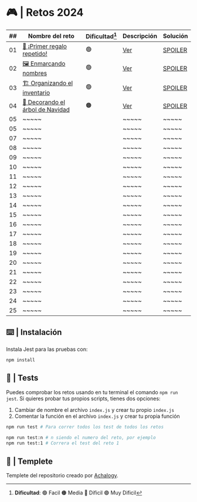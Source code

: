# 🎮 | Retos 2024

| ##  | Nombre del reto                                                               | Dificultad[^1] | Descripción             | Solución                  |
| :-: | ----------------------------------------------------------------------------- | -------------- | ----------------------- | ------------------------- |
| 01  | [🎁 ¡Primer regalo repetido!](https://adventjs.dev/es/challenges/2024/1)      | 🟢             | [Ver](reto-1/README.md) | [SPOILER](reto-1/main.js) |
| 02  | [🖼️ Enmarcando nombres](https://adventjs.dev/es/challenges/2024/2)            | 🟢             | [Ver](reto-2/README.md) | [SPOILER](reto-2/main.js) |
| 03  | [🏗️ Organizando el inventario](https://adventjs.dev/es/challenges/2024/3)     | 🟢             | [Ver](reto-3/README.md) | [SPOILER](reto-3/main.js) |
| 04  | [🎄 Decorando el árbol de Navidad](https://adventjs.dev/es/challenges/2024/4) | 🟠             | [Ver](reto-4/README.md) | [SPOILER](reto-4/main.js) |
| 05  | ~~~~~                                                                         |                | ~~~~~                   | ~~~~~                     |
| 05  | ~~~~~                                                                         |                | ~~~~~                   | ~~~~~                     |
| 07  | ~~~~~                                                                         |                | ~~~~~                   | ~~~~~                     |
| 08  | ~~~~~                                                                         |                | ~~~~~                   | ~~~~~                     |
| 09  | ~~~~~                                                                         |                | ~~~~~                   | ~~~~~                     |
| 10  | ~~~~~                                                                         |                | ~~~~~                   | ~~~~~                     |
| 11  | ~~~~~                                                                         |                | ~~~~~                   | ~~~~~                     |
| 12  | ~~~~~                                                                         |                | ~~~~~                   | ~~~~~                     |
| 13  | ~~~~~                                                                         |                | ~~~~~                   | ~~~~~                     |
| 14  | ~~~~~                                                                         |                | ~~~~~                   | ~~~~~                     |
| 15  | ~~~~~                                                                         |                | ~~~~~                   | ~~~~~                     |
| 16  | ~~~~~                                                                         |                | ~~~~~                   | ~~~~~                     |
| 17  | ~~~~~                                                                         |                | ~~~~~                   | ~~~~~                     |
| 18  | ~~~~~                                                                         |                | ~~~~~                   | ~~~~~                     |
| 19  | ~~~~~                                                                         |                | ~~~~~                   | ~~~~~                     |
| 20  | ~~~~~                                                                         |                | ~~~~~                   | ~~~~~                     |
| 21  | ~~~~~                                                                         |                | ~~~~~                   | ~~~~~                     |
| 22  | ~~~~~                                                                         |                | ~~~~~                   | ~~~~~                     |
| 23  | ~~~~~                                                                         |                | ~~~~~                   | ~~~~~                     |
| 24  | ~~~~~                                                                         |                | ~~~~~                   | ~~~~~                     |
| 25  | ~~~~~                                                                         |                | ~~~~~                   | ~~~~~                     |

[^1]: **Dificultad**: 🟢 Facil 🟠 Media 🔴 Dificil 🟣 Muy Dificil
[^2]: Dificultad un poco elevada

## ⌨️ | Instalación

Instala Jest para las pruebas con:

`npm install`

## 🧪 | Tests

Puedes comprobar los retos usando en tu terminal el comando `npm run jest`.
Si quieres probar tus propios scripts, tienes dos opciones:

1. Cambiar de nombre el archivo `index.js` y crear tu propio `index.js`
2. Comentar la función en el archivo `index.js` y crear tu propia función

```bash
npm run test # Para correr todos los test de todos los retos

npm run test:n # n siendo el numero del reto, por ejemplo
npm run test:1 # Correra el test del reto 1
```

## 📝 | Templete

Templete del repositorio creado por [Achalogy](https://github.com/Achalogy/advent-js-2024).
